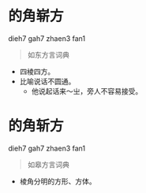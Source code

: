 # 的角崭方
dieh7 gah7 zhaen3 fan1
> 如东方言词典
- 四棱四方。
- 比喻说话不圆通。
  - 他说起话来～㞢，旁人不容易接受。

# 的角斩方
dieh7 gah7 zhaen3 fan1
> 如皋方言词典
- 棱角分明的方形、方体。
